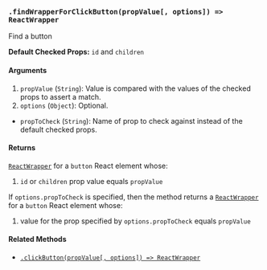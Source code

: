 ### `.findWrapperForClickButton(propValue[, options]) => ReactWrapper`

Find a button

**Default Checked Props:** `id` and `children`

#### Arguments

1. `propValue` (`String`): Value is compared with the values of the checked props to assert a match.
2. `options` (`Object`): Optional.
  * `propToCheck` (`String`): Name of prop to check against instead of the default checked props.

#### Returns

[`ReactWrapper`][react-wrapper] for a `button` React element whose:
  1. `id` or `children` prop value equals `propValue`

If `options.propToCheck` is specified, then the method returns a
[`ReactWrapper`][react-wrapper] for a `button` React element whose:
  1. value for the prop specified by `options.propToCheck` equals `propValue`

#### Related Methods

- [`.clickButton(propValue[, options]) => ReactWrapper`](clickButton.md)

[react-wrapper]: https://github.com/airbnb/enzyme/blob/master/docs/api/mount.md#reactwrapper-api
